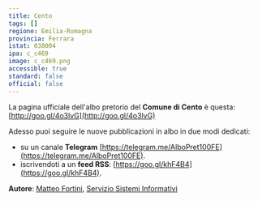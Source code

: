 ```yaml
---
title: Cento
tags: []
regione: Emilia-Romagna
provincia: Ferrara
istat: 038004
ipa: c_c469
image: c_c469.png
accessible: true
standard: false
official: false
---
```


La pagina ufficiale dell'albo pretorio del **Comune di Cento** è questa: [http://goo.gl/4o3lvG](http://goo.gl/4o3lvG)

Adesso puoi seguire le nuove pubblicazioni in albo in due modi dedicati:

* su un canale **Telegram** [https://telegram.me/AlboPret100FE](https://telegram.me/AlboPret100FE).
* iscrivendoti a un **feed RSS**: [https://goo.gl/khF4B4](https://goo.gl/khF4B4).


**Autore**: [Matteo Fortini](https://twitter.com/matt_fortini), [Servizio Sistemi Informativi](http://www.comune.cento.fe.it/ilcomune/ufficicomunali/-llpp-territorio/pagina22.html)
